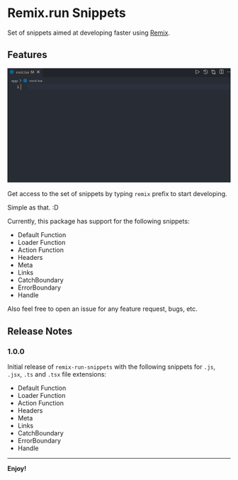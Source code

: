# Remix.run Snippets

Set of snippets aimed at developing faster using [Remix](https://remix.run/).

## Features

![remix snippet default function example](https://github.com/amimaro/remix-run-snippets/blob/main/remix-default-function.gif)

Get access to the set of snippets by typing `remix` prefix to start developing.

Simple as that. :D

Currently, this package has support for the following snippets:

- Default Function
- Loader Function
- Action Function
- Headers
- Meta
- Links
- CatchBoundary      
- ErrorBoundary
- Handle

Also feel free to open an issue for any feature request, bugs, etc.

## Release Notes

### 1.0.0

Initial release of `remix-run-snippets` with the following snippets for `.js`, `.jsx`, `.ts` and `.tsx` file extensions:

- Default Function
- Loader Function
- Action Function
- Headers
- Meta
- Links
- CatchBoundary      
- ErrorBoundary
- Handle

-----------------------------------------------------------------------------------------------------------

**Enjoy!**
